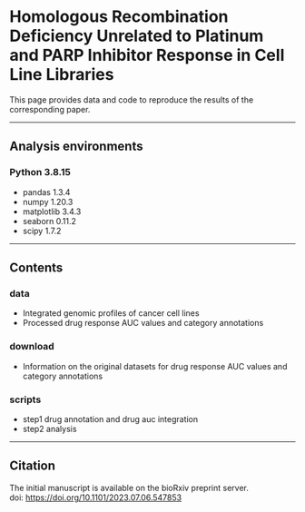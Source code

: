 # Homologous Recombination Deficiency Unrelated to Platinum and PARP Inhibitor Response in Cell Line Libraries   
This page provides data and code to reproduce the results of the corresponding paper.  

---
## Analysis environments
### Python 3.8.15
- pandas 1.3.4
- numpy 1.20.3
- matplotlib 3.4.3
- seaborn 0.11.2
- scipy 1.7.2

---
## Contents
### data   
- Integrated genomic profiles of cancer cell lines
- Processed drug response AUC values and category annotations
  
### download
- Information on the original datasets for drug response AUC values and category annotations 

### scripts
- step1 drug annotation and drug auc integration
- step2 analysis
  
---
## Citation
The initial manuscript is available on the bioRxiv preprint server.  
doi: https://doi.org/10.1101/2023.07.06.547853

